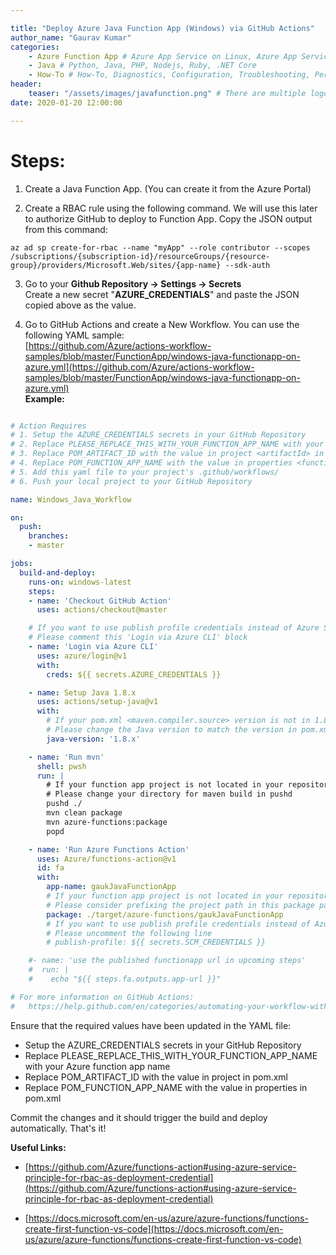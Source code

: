 ```yaml
---

title: "Deploy Azure Java Function App (Windows) via GitHub Actions"
author_name: "Gaurav Kumar"
categories:
    - Azure Function App # Azure App Service on Linux, Azure App Service on Windows, Azure Function App, Azure VM, Azure SDK
    - Java # Python, Java, PHP, Nodejs, Ruby, .NET Core
    - How-To # How-To, Diagnostics, Configuration, Troubleshooting, Performance
header:
    teaser: "/assets/images/javafunction.png" # There are multiple logos that can be used in 
date: 2020-01-20 12:00:00

---
```


# Steps:  
  
1. Create a Java Function App. (You can create it from the Azure Portal)

2. Create a RBAC rule using the following command. We will use this later to authorize GitHub to deploy to Function App. Copy the JSON output from this command:  
```cli
az ad sp create-for-rbac --name "myApp" --role contributor --scopes /subscriptions/{subscription-id}/resourceGroups/{resource-group}/providers/Microsoft.Web/sites/{app-name} --sdk-auth
```

3. Go to your __Github Repository -> Settings -> Secrets__  
Create a new secret "__AZURE_CREDENTIALS__" and paste the JSON copied above as the value.

4. Go to GitHub Actions and create a New Workflow.
You can use the following YAML sample:  
[https://github.com/Azure/actions-workflow-samples/blob/master/FunctionApp/windows-java-functionapp-on-azure.yml](https://github.com/Azure/actions-workflow-samples/blob/master/FunctionApp/windows-java-functionapp-on-azure.yml)  
__Example:__

```yaml

# Action Requires
# 1. Setup the AZURE_CREDENTIALS secrets in your GitHub Repository
# 2. Replace PLEASE_REPLACE_THIS_WITH_YOUR_FUNCTION_APP_NAME with your Azure function app name
# 3. Replace POM_ARTIFACT_ID with the value in project <artifactId> in pom.xml
# 4. Replace POM_FUNCTION_APP_NAME with the value in properties <functionAppName> in pom.xml
# 5. Add this yaml file to your project's .github/workflows/
# 6. Push your local project to your GitHub Repository

name: Windows_Java_Workflow

on:
  push:
    branches:
    - master

jobs:
  build-and-deploy:
    runs-on: windows-latest
    steps:
    - name: 'Checkout GitHub Action'
      uses: actions/checkout@master

    # If you want to use publish profile credentials instead of Azure Service Principal
    # Please comment this 'Login via Azure CLI' block
    - name: 'Login via Azure CLI'
      uses: azure/login@v1
      with:
        creds: ${{ secrets.AZURE_CREDENTIALS }}

    - name: Setup Java 1.8.x
      uses: actions/setup-java@v1
      with:
        # If your pom.xml <maven.compiler.source> version is not in 1.8.x
        # Please change the Java version to match the version in pom.xml <maven.compiler.source>
        java-version: '1.8.x'

    - name: 'Run mvn'
      shell: pwsh
      run: |
        # If your function app project is not located in your repository's root
        # Please change your directory for maven build in pushd
        pushd ./
        mvn clean package
        mvn azure-functions:package
        popd

    - name: 'Run Azure Functions Action'
      uses: Azure/functions-action@v1
      id: fa
      with:
        app-name: gaukJavaFunctionApp
        # If your function app project is not located in your repository's root
        # Please consider prefixing the project path in this package parameter
        package: ./target/azure-functions/gaukJavaFunctionApp
        # If you want to use publish profile credentials instead of Azure Service Principal
        # Please uncomment the following line
        # publish-profile: ${{ secrets.SCM_CREDENTIALS }}

    #- name: 'use the published functionapp url in upcoming steps'
    #  run: |
    #    echo "${{ steps.fa.outputs.app-url }}"

# For more information on GitHub Actions:
#   https://help.github.com/en/categories/automating-your-workflow-with-github-actions
```
Ensure that the required values have been updated in the YAML file:

- Setup the AZURE_CREDENTIALS secrets in your GitHub Repository
- Replace PLEASE_REPLACE_THIS_WITH_YOUR_FUNCTION_APP_NAME with your Azure function app name
- Replace POM_ARTIFACT_ID with the value in project <artifactId> in pom.xml
- Replace POM_FUNCTION_APP_NAME with the value in properties <functionAppName> in pom.xml

Commit the changes and it should trigger the build and deploy automatically. That's it!

  
__Useful Links:__
- [https://github.com/Azure/functions-action#using-azure-service-principle-for-rbac-as-deployment-credential](https://github.com/Azure/functions-action#using-azure-service-principle-for-rbac-as-deployment-credential)

- [https://docs.microsoft.com/en-us/azure/azure-functions/functions-create-first-function-vs-code](https://docs.microsoft.com/en-us/azure/azure-functions/functions-create-first-function-vs-code)
